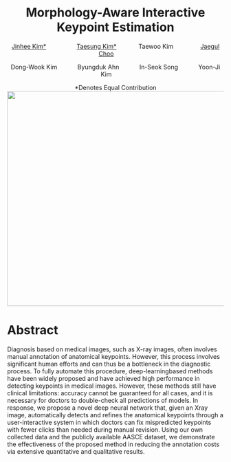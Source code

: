 
<div><h1 align="center">Morphology-Aware Interactive Keypoint Estimation</h1></div>


<div align="center">
<a href="https://sites.google.com/view/jinhee-kim">Jinhee Kim*</a> &nbsp;&nbsp;&nbsp;  &nbsp;&nbsp;&nbsp;&nbsp;&nbsp;&nbsp;
&nbsp;&nbsp;&nbsp;&nbsp;&nbsp;&nbsp;<a href="https://github.com/ts-kim/">Taesung Kim*</a> &nbsp;&nbsp;&nbsp;&nbsp;&nbsp;
&nbsp;&nbsp;&nbsp;&nbsp;&nbsp;&nbsp;Taewoo Kim &nbsp;&nbsp;&nbsp; &nbsp;&nbsp;&nbsp;&nbsp;&nbsp;&nbsp; 
&nbsp;&nbsp;&nbsp;&nbsp;<a href="https://sites.google.com/site/jaegulchoo/">Jaegul Choo</a> &nbsp;&nbsp;&nbsp;  &nbsp;&nbsp;&nbsp;&nbsp;&nbsp;&nbsp; 

  
Dong-Wook Kim &nbsp;&nbsp;&nbsp;  &nbsp;&nbsp;&nbsp;&nbsp;&nbsp;&nbsp; 
Byungduk Ahn &nbsp;&nbsp;&nbsp;  &nbsp;&nbsp;&nbsp;&nbsp;&nbsp;&nbsp; 
In-Seok Song &nbsp;&nbsp;&nbsp;  &nbsp;&nbsp;&nbsp;&nbsp;&nbsp;&nbsp; 
Yoon-Ji Kim &nbsp;&nbsp;&nbsp;  &nbsp;&nbsp;&nbsp;&nbsp;&nbsp;&nbsp; 

</div>

<div align="center">
*Denotes Equal Contribution
</div>

<img src="./video.gif" width="1000px" height="500px">


# Abstract

Diagnosis based on medical images, such as X-ray images, often involves manual annotation of anatomical keypoints. However, this process involves significant human efforts and can thus be a bottleneck in the diagnostic process. To fully automate this procedure, deep-learningbased methods have been widely proposed and have achieved high performance in detecting keypoints in medical images. However, these methods still have clinical limitations: accuracy cannot be guaranteed for all cases, and it is necessary for doctors to double-check all predictions of models.
In response, we propose a novel deep neural network that, given an Xray image, automatically detects and refines the anatomical keypoints through a user-interactive system in which doctors can fix mispredicted keypoints with fewer clicks than needed during manual revision. Using our own collected data and the publicly available AASCE dataset, we demonstrate the effectiveness of the proposed method in reducing the annotation costs via extensive quantitative and qualitative results.
